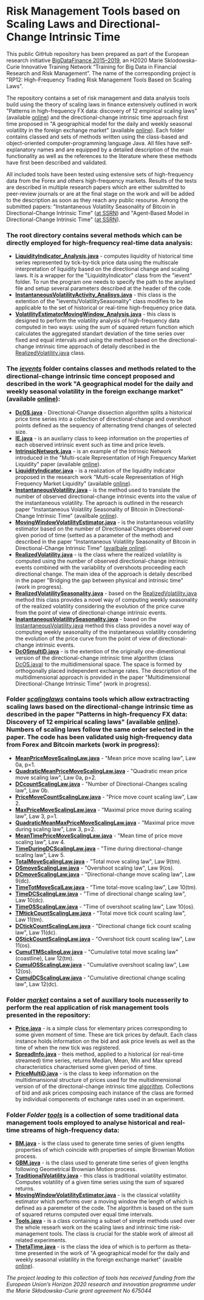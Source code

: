 # Risk Management Tools based on Scaling Laws and Directional-Change Intrinsic Time

This public GitHub repository has been prepared as part of the European research initiative <a href="http://bigdatafinance.eu/">BigDataFinance 2015–2019</a>, an H2020 Marie Sklodowska-Curie Innovative Training Network “Training for Big Data in Financial Research and Risk Management”. The name of the corresponding project is "RP12: High-Frequency Trading Risk Management Tools Based on Scaling Laws". 

The repository contains a set of risk management and data analysis tools build using the theory of scaling laws in finance extensively outlined in work "Patterns in high-frequency FX data: discovery of 12 empirical scaling laws" (available <a href="https://www.tandfonline.com/doi/full/10.1080/14697688.2010.481632?casa_token=YrC9jdNgqoEAAAAA:QLUBgm93lnxMJTL3G6j4RBBCnep4yMQP7KKax2HBlchjdTXbl6fwkHhuFhyzZKjNsik3MWiVuuEO">online</a>) and the directional-change intrinsic time approach first time proposed in "A geographical model for the daily and weekly seasonal volatility in the foreign exchange market" (available <a href="https://www.sciencedirect.com/science/article/pii/026156069390004U">online</a>). Each folder contains classed and sets of methods written using the class-based and object-oriented computer-programming language Java. All files have self-explanatory names and are equipped by a detailed description of the main functionality as well as the references to the literature where these methods have first been described and validated.

All included tools have been tested using extensive sets of high-frequency data from the Forex and others high-frequency markets. Results of the tests are described in multiple research papers which are either submitted to peer-review journals or are at the final stage on the work and will be added to the description as soon as they reach any public resourse. Among the submitted papers: "Instantaneous Volatility Seasonality of Bitcoin in Directional-Change Intrinsic Time" (<a href="https://papers.ssrn.com/sol3/papers.cfm?abstract_id=3243797">at SSRN</a>) and "Agent-Based Model in Directional-Change Intrinsic Time" (<a href="https://papers.ssrn.com/sol3/papers.cfm?abstract_id=3240456">at SSRN</a>).

<h3>The root directory contains several methods which can be directly employed for high-frequency real-time data analysis:</h3>

<ul>
<li><strong><a href="https://github.com/VladUZH/VlPetrov/blob/master/src/LiquidityIndicator_Analysis.java">LiquidityIndicator_Analysis.java</a></strong> - computes liquidity of historical time series represented by tick-by-tick price data  using the multiscale interpretation of liquidity based on the directional change and scaling laws. It is a wrapper for the "LiquidityIndicator" class from the "ievent" folder. To run the program one needs to specify the path to the anylised file and setup several parameters described at the header of the code.</li>
<li><strong><a href="https://github.com/VladUZH/VlPetrov/blob/master/src/InstantaneousVolatilityActivity_Analisys.java">InstantaneousVolatilityActivity_Analisys.java</a></strong> - this class is the extention of the "ievents/VolatilitySeasonality" class modifies to be applicable to the set of historical or real-time high-frequency price data.</li>
<li><strong><a href="https://github.com/VladUZH/VlPetrov/blob/master/src/VolatilityEstimatorMovingWindow_Analysis.java">VolatilityEstimatorMovingWindow_Analysis.java</a></strong> - this class is designed to perform the volatility analysis of high-frequency data computed in two ways: using the sum of squared return function which calculates the aggregated standart deviation of the time series over fixed and equal intervals and using the method based on the directional-change intrinsic time approach of detaily described in the <a href="https://github.com/VladUZH/VlPetrov/blob/master/src/ievents/RealizedVolatility.java">RealizedVolatility.java</a> class.</li>
</ul>


<h3>The <em><a href="https://github.com/VladUZH/VlPetrov/tree/master/src/ievents">ievents</a></em> folder contains classes and methods related to the directional-change intrinsic time concept proposed and described in the work "A geographical model for the daily and weekly seasonal volatility in the foreign exchange market" (available <a href="https://www.sciencedirect.com/science/article/pii/026156069390004U">online</a>): </h3>

<ul>
<li><strong><a href="https://github.com/VladUZH/VlPetrov/blob/master/src/ievents/DcOS.java">DcOS.java</a></strong> - Directional-Change dissection algorithm splits a historical price time series into a collection of directional-change  and overshoot points defined as the sequency of alternating trend changes of selected size.</li>
<li><strong><a href="https://github.com/VladUZH/VlPetrov/blob/master/src/ievents/IE.java">IE.java</a></strong> - is an auxilarry class to keep information on the properties of each observed intrinsic event such as time and price levels.</li>
<li><strong><a href="https://github.com/VladUZH/VlPetrov/blob/master/src/ievents/IntrinsicNetwork.java">IntrinsicNetwork.java</a></strong> - is an example of the Intrinsic Network introduced in the "Multi-scale Representation of High Frequency Market Liquidity" paper (available <a href="https://content.iospress.com/articles/algorithmic-finance/af054">online</a>).</li>
<li><strong><a href="https://github.com/VladUZH/VlPetrov/blob/master/src/ievents/LiquidityIndicator.java">LiquidityIndicator.java</a></strong> - is a realization of the liquidity indicator proposed in the research work "Multi-scale Representation of High Frequency Market Liquidity" (available <a href="https://content.iospress.com/articles/algorithmic-finance/af054">online</a>).</li>
<li><strong><a href="https://github.com/VladUZH/VlPetrov/blob/master/src/ievents/InstantaneousVolatility.java">InstantaneousVolatility.java</a></strong> - is the method used to translate the number of observed directional-change intrinsic events into the value of the instantaneous volatility. The aproach is outlined in the research paper "Instantaneous Volatility Seasonality of Bitcoin in Directional-Change Intrinsic Time" (availbale <a href="https://papers.ssrn.com/sol3/papers.cfm?abstract_id=3243797">online</a>).</li>
<li><strong><a href="https://github.com/VladUZH/VlPetrov/blob/master/src/ievents/MovingWindowVolatilityEstimator.java">MovingWindowVolatilityEstimator.java</a></strong> - is the instantaneous volatility estimator based on the number of Directionaal Changes observed over given poriod of time (setted as a parameter of the method) and described in the paper "Instantaneous Volatility Seasonality of Bitcoin in Directional-Change Intrinsic Time" (<a href="https://papers.ssrn.com/sol3/papers.cfm?abstract_id=3243797">availbale online</a>).</li>
<li><strong><a href="https://github.com/VladUZH/VlPetrov/blob/master/src/ievents/RealizedVolatility.java">RealizedVolatility.java</a></strong> - is the class where the realized volatility is computed using the number of observed directional-change intrinsic events combined with the variability of overshoots proceeding each directional change. The main idea of the approach is detaily described in the paper "Bridging the gap between physical and intrinsic time" (work in progress).</li>
<li><strong><a href="https://github.com/VladUZH/VlPetrov/blob/master/src/ievents/RealizedVolatilitySeasonality.java">RealizedVolatilitySeasonality.java</a></strong> - based on the <a href="https://github.com/VladUZH/VlPetrov/blob/master/src/ievents/RealizedVolatility.java">RealizedVolatility.java</a> method this class provides a novel way of computing weekly seasonality of the realized volatility considering the evolution of the price curve from the point of view of directional-change intrinsic events.</li>
<li><strong><a href="https://github.com/VladUZH/VlPetrov/blob/master/src/ievents/InstantaneousVolatilitySeasonality.java">InatantaneousVolatilitySeasonality.java</a></strong> - based on the <a href="https://github.com/VladUZH/VlPetrov/blob/master/src/ievents/InstantaneousVolatility.java">InstantaneousVolatility.java</a> method this class provides a novel way of computing weekly seasonality of the instantaneous volatility consdering the evolution of the price curve from the point of view of directional-change intrinsic events.</li>
<li><strong><a href="https://github.com/VladUZH/VlPetrov/blob/master/src/ievents/DcOSmultD.java">DcOSmultiD.java</a></strong> - is the extention of the originally one-dimentional version of the directional-change intrinsic time algorithm (class <a href="https://github.com/VladUZH/VlPetrov/blob/master/src/ievents/DcOS.java">DcOS.java</a>) to the multidimensional space. The space is formed by orthogonally placed independent exchange rates. The description of the multidimensional approach is provided in the paper "Multidimensional Directional-Change Intrinsic Time" (work in progress).</li>
</ul>

<h3>Folder <em><a href="https://github.com/VladUZH/VlPetrov/tree/master/src/scalinglaws">scalinglaws</a></em> contains tools which allow extractracting scaling laws based on the directional-change intrinsic time as described in the paper "Patterns in high-frequency FX data: Discovery of 12 empirical scaling laws" (available <a href="https://www.tandfonline.com/doi/full/10.1080/14697688.2010.481632?casa_token=m2x82H9VNj0AAAAA:HxxRW0hHJb9vwtkg5S3ukhfglI58AzSWAND89y7JXRY5VIGprfGcuQvoR6VTPkgV4yP_lhogrPVsbg">online</a>). Numbers of scaling laws follow the same order selected in the paper. The code has been validated usig high-frequency data from Forex and Bitcoin markets (work in progress):</h3>

<ul>
<li><strong><a href="https://github.com/VladUZH/VlPetrov/blob/master/src/scalinglaws/MeanPriceMoveScalingLaw.java">MeanPriceMoveScalingLaw.java</a></strong> - "Mean price move scaling law", Law 0a, p=1.</li>
<li><strong><a href="https://github.com/VladUZH/VlPetrov/blob/master/src/scalinglaws/QuadraticMeanPriceMoveScalingLaw.java">QuadraticMeanPriceMoveScalingLaw.java</a></strong> - "Quadratic mean price move scaling law", Law 0a, p=2.</li>
<li><strong><a href="https://github.com/VladUZH/VlPetrov/blob/master/src/scalinglaws/DCcountScalingLaw.java">DCcountScalingLaw.java</a></strong> - "Number of Directional-Changes scaling law", Law 0b.</li>
<li><strong><a href="https://github.com/VladUZH/VlPetrov/blob/master/src/scalinglaws/PriceMoveCountScalingLaw.java">PriceMoveCountScalingLaw.java</a></strong> - "Price move count scaling law", Law 2.</li>
<li><strong><a href="https://github.com/VladUZH/VlPetrov/blob/master/src/scalinglaws/MaxPriceMoveScalingLaw.java">MaxPriceMoveScalingLaw.java</a></strong> - "Maximal price move during scaling law", Law 3, p=1.</li>
<li><strong><a href="https://github.com/VladUZH/VlPetrov/blob/master/src/scalinglaws/QuadraticMeanMaxPriceMoveScalingLaw.java">QuadraticMeanMaxPriceMoveScalingLaw.java</a></strong> - "Maximal price move during scaling law", Law 3, p=2.</li>
<li><strong><a href="https://github.com/VladUZH/VlPetrov/blob/master/src/scalinglaws/MeanTimePriceMoveScalingLaw.java">MeanTimePriceMoveScalingLaw.java</a></strong> - "Mean time of price move scaling law", Law 4.</li>
<li><strong><a href="https://github.com/VladUZH/VlPetrov/blob/master/src/scalinglaws/TimeDuringDCScalingLaw.java">TimeDuringDCScalingLaw.java</a></strong> - "Time during directional-change scaling law", Law 5.</li>
<li><strong><a href="https://github.com/VladUZH/VlPetrov/blob/master/src/scalinglaws/TotalMoveScalingLaw.java">TotalMoveScalingLaw.java</a></strong> - "Total move scaling law", Law 9(tm).</li>
<li><strong><a href="https://github.com/VladUZH/VlPetrov/blob/master/src/scalinglaws/OSmoveScalingLaw.java">OSmoveScalingLaw.java</a></strong> - "Overshoot scaling law", Law 9(os).</li>
<li><strong><a href="https://github.com/VladUZH/VlPetrov/blob/master/src/scalinglaws/DCmoveScalingLaw.java">DCmoveScalingLaw.java</a></strong> - "Directional-change move scaling law", Law 9(dc).</li>
<li><strong><a href="https://github.com/VladUZH/VlPetrov/blob/master/src/scalinglaws/TimeTotMoveScalLaw.java">TimeTotMoveScalLaw.java</a></strong> - "Time total-move scaling law", Law 10(tm).</li>
<li><strong><a href="https://github.com/VladUZH/VlPetrov/blob/master/src/scalinglaws/TimeDCScalingLaw.java">TimeDCScalingLaw.java</a></strong> - "Time of directional change scaling law", Law 10(dc).</li>
<li><strong><a href="https://github.com/VladUZH/VlPetrov/blob/master/src/scalinglaws/TimeOSScalingLaw.java">TimeOSScalingLaw.java</a></strong> - "Time of overshoot scaling law", Law 10(os).</li>
<li><strong><a href="https://github.com/VladUZH/VlPetrov/blob/master/src/scalinglaws/TMtickCountScalingLaw.java">TMtickCountScalingLaw.java</a></strong> - "Total move tick count scaling law", Law 11(tm).</li>
<li><strong><a href="https://github.com/VladUZH/VlPetrov/blob/master/src/scalinglaws/DCtickCountScalingLaw.java">DCtickCountScalingLaw.java</a></strong> - "Directional change tick count scaling law", Law 11(dc).</li>
<li><strong><a href="https://github.com/VladUZH/VlPetrov/blob/master/src/scalinglaws/OStickCountScalingLaw.java">OStickCountScalingLaw.java</a></strong> - "Overshoot tick count scaling law", Law 11(os).</li>
<li><strong><a href="https://github.com/VladUZH/VlPetrov/blob/master/src/scalinglaws/CumulTMScalingLaw.java">CumulTMScalingLaw.java</a></strong> - "Cumulative total move scaling law" (coastline), Law 12(tm).</li>
<li><strong><a href="https://github.com/VladUZH/VlPetrov/blob/master/src/scalinglaws/CumulOSScalingLaw.java">CumulOSScalingLaw.java</a></strong> - "Cumulative overshoot scaling law", Law 12(os).</li>
<li><strong><a href="https://github.com/VladUZH/VlPetrov/blob/master/src/scalinglaws/CumulDCScalingLaw.java">CumulDCScalingLaw.java</a></strong> - "Cumulative directional change scaling law", Law 12(dc).</li>
</ul>

<h3>Folder <em><a href="https://github.com/VladUZH/VlPetrov/tree/master/src/market">market</a></em> contains a set of auxillary tools nucesserily to perform the real application of risk management tools presented in the repository:</h3>

<ul>
<li><strong><a href="https://github.com/VladUZH/VlPetrov/blob/master/src/market/Price.java">Price.java</a></strong> - is a simple class for elementary prices corresponding to some given moment of time. These are tick prices by default. Each class instance holds information on the bid and ask price levels as well as the time of when the new tick was registered.</li>
<li><strong><a href="https://github.com/VladUZH/VlPetrov/blob/master/src/market/SpreadInfo.java">SpreadInfo.java</a></strong> - theis method, applied to a historical (or real-time streamed) time series, returns Median, Mean, Min and Max spread characteristics characterised some given period of time.</li>
<li><strong><a href="https://github.com/VladUZH/VlPetrov/blob/master/src/market/PriceMultiD.java">PriceMultiD.java</a></strong> - is the class to keep information on the multidimansional structure of prices used for the multidimensional version of of the directonal-change intrinsic time <a href="https://github.com/VladUZH/VlPetrov/blob/master/src/ievents/DcOSmultD.java">algorithm</a>. Collections of bid and ask prices composing each instance of the class are formed by individual components of exchange rates used in an experiment.</li>
</ul>

<h3>Folder <em>Folder <a href="https://github.com/VladUZH/VlPetrov/tree/master/src/tools">tools</a></em> is a collection of some traditional data management tools employed to analyse historical and real-time streams of high-frequency data:</h3>

<ul>
<li><strong><a href="https://github.com/VladUZH/VlPetrov/blob/master/src/tools/BM.java">BM.java</a></strong> - is the class used to generate time series of given lengths properties of which coincide with properties of simple Brownian Motion process.</li>
<li><strong><a href="https://github.com/VladUZH/VlPetrov/blob/master/src/tools/GBM.java">GBM.java</a></strong>  - is the class used to generate time series of given lengths following Geometrical Brownian Motion process.</li>
<li><strong><a href="https://github.com/VladUZH/VlPetrov/blob/master/src/tools/TraditionalVolatility.java">TraditionalVolatility.java</a></strong> - this class is traditional volatility estimator. Computes volatility of a given time series using the sum of squared returns.</li>
<li><strong><a href="https://github.com/VladUZH/VlPetrov/blob/master/src/tools/MovingWindowVolatilityEstimator.java">MovingWindowVolatilityEstimator.java</a></strong> - is the classical volatility estimator which performs over a moving window the length of which is defined as a paremeter of the code. The algorithm is based on the sum of squared returns computed over equal time intervals.</li>
<li><strong><a href="https://github.com/VladUZH/VlPetrov/blob/master/src/tools/Tools.java">Tools.java</a></strong> - is a class containing a subset of simple methods used over the whole researh work on the scaling laws and intrinsic time risk-management tools. The class is crucial for the stable work of almost all related experiments.</li>
<li><strong><a href="https://github.com/VladUZH/VlPetrov/blob/master/src/tools/ThetaTime.java">ThetaTime.java</a></strong> - is the class the idea of which is to perform as theta-time presented in the work of "A geographical model for the daily and weekly seasonal volatility in the foreign exchange market" (avaible <a href="https://www.sciencedirect.com/science/article/pii/026156069390004U">online</a>).</li>
</ul>

<em>The project leading to this collection of tools has received funding from the European Union’s Horizon 2020 research and innovation programme under the Marie Skłodowska-Curie grant agreement No 675044</em>
